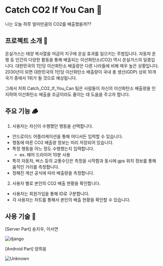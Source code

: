 # Catch CO2 If You Can 🌳
나는 오늘 하루 얼마만큼의 CO2를 배출했을까??

## 프로젝트 소개 🌿
온실가스는 태양 복사열을 머금어 지구에 온실 효과를 일으키는 주범입니다.
자동차 운행 등 인간의 다양한 활동을 통해 배출되는 이산화탄소(CO2) 역시 온실가스의 일종입니다.
대한민국의 1인당 이산화탄소 배출량은 다른 나라들에 비해 매우 높은 상황입니다.
2030년이 되면 대한민국의 1인당 이산화탄소 배출량이 국내 총 생산(GDP) 상위 10개 국가 중에서 1위가 될 것으로 예상됩니다.

그래서 저희 Catch_CO2_If_You_Can 팀은 사람들이 자신의 이산화탄소 배출량을 인지하여 이산화탄소 배출을 조금이라도 줄이는 데 도움을 주고자 합니다.

## 주요 기능 🪵
1. 사용자는 자신이 수행했던 행동을 선택합니다.
  - 안드로이드 어플리케이션을 통해 어디서든 입력할 수 있습니다.
  - 행동에 따른 CO2 배출량 정보는 미리 저장되어 있습니다.
  - 특정 행동을 어느 정도 수행했는지 입력합니다.
     * ex. 헤어 드라이어 10분 사용
  - 특히 자동차, 버스 등의 교통수단은 측정을 시작함과 동시에 gps 위치 정보를 통해 움직인 거리를 측정합니다.
  - 정해진 계산 공식에 따라 배출량을 측정합니다.
2. 사용자 별로 본인의 CO2 배출 현황을 확인합니다.
  - 사용자는 회원가입을 통해 ID로 구분합니다.
  - 각 사용자는 차트를 통해서 본인의 배출 현황을 확인할 수 있습니다.
 
 ## 사용 기술 🦋
 [Server Part] 송지우, 이서연
 
![django](https://user-images.githubusercontent.com/53477646/152624196-3b1a3317-aaf9-42f0-9a38-8a02c31d7512.png)


 [Android Part] 양희웅

![Unknown](https://user-images.githubusercontent.com/53477646/152624093-49e18d2d-0c4a-41c0-932b-2c0786ba31bb.png)

